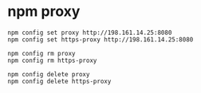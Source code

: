# npm proxy

```dos
npm config set proxy http://198.161.14.25:8080
npm config set https-proxy http://198.161.14.25:8080
```

```dos
npm config rm proxy
npm config rm https-proxy
```

```dos
npm config delete proxy
npm config delete https-proxy
```
